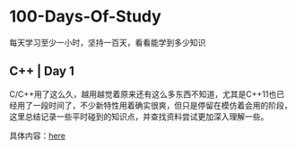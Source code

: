 # 100-Days-Of-Study
每天学习至少一小时，坚持一百天，看看能学到多少知识

## C++ | Day 1
C/C++用了这么久，越用越觉着原来还有这么多东西不知道，尤其是C++11也已经用了一段时间了，不少新特性用着确实很爽，但只是停留在模仿着会用的阶段，这里总结记录一些平时碰到的知识点，并查找资料尝试更加深入理解一些。

具体内容：[here](https://github.com/AndrewBigPan/100-Days-Of-Study/blob/master/C++.md)
